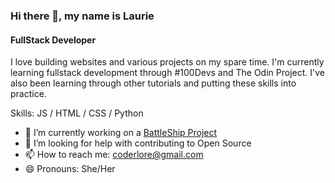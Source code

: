 ### Hi there 👋, my name is Laurie
#### FullStack Developer
I love building websites and various projects on my spare time. I'm currently learning fullstack development through #100Devs and The Odin Project. I've also been learning through other tutorials and putting these skills into practice.

Skills: JS / HTML / CSS / Python

- 🔭 I’m currently working on a [BattleShip Project](https://github.com/coderlore/battleship) 
- 🤔 I’m looking for help with contributing to Open Source 
- 📫 How to reach me: coderlore@gmail.com 
- 😄 Pronouns: She/Her 
<!---
coderlore/coderlore is a ✨ special ✨ repository because its `README.md` (this file) appears on your GitHub profile.
You can click the Preview link to take a look at your changes.
--->
